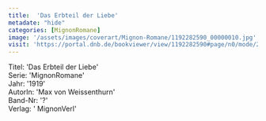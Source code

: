 ```yaml
---
title:  'Das Erbteil der Liebe'
metadate: "hide"
categories: [MignonRomane]
image: '/assets/images/coverart/Mignon-Romane/1192282590_00000010.jpg'
visit: 'https://portal.dnb.de/bookviewer/view/1192282590#page/n0/mode/2up'
---
```

Titel: 'Das Erbteil der Liebe' <br>
Serie: 'MignonRomane' <br>
Jahr: '1919' <br>
AutorIn: 'Max von Weissenthurn' <br>
Band-Nr: '?' <br>
Verlag: ' MignonVerl'